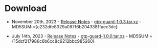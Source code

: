 # Download

* November 20th, 2023 -
[Release Notes](release-1.0.3) -
[gtp-guard-1.0.3.tar.xz](/software/gtp-guard-1.0.3.tar.xz) -
MD5SUM:={c232dfe8329a087f6b2043381faec3dc}

* July 14th, 2023 -
[Release Notes](release-1.0.0) -
[gtp-guard-1.0.0.tar.xz](/software/gtp-guard-1.0.0.tar.xz) -
MD5SUM:={15dcf217986c6b6cc8c9212bbc985260}

